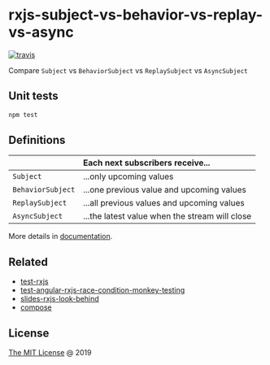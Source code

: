 # rxjs-subject-vs-behavior-vs-replay-vs-async

[![travis](https://img.shields.io/travis/piecioshka/rxjs-subject-vs-behavior-vs-replay-vs-async.svg)](https://travis-ci.org/piecioshka/rxjs-subject-vs-behavior-vs-replay-vs-async)

Compare `Subject` vs `BehaviorSubject` vs `ReplaySubject` vs `AsyncSubject`

## Unit tests

```bash
npm test
```

## Definitions

|   | Each next subscribers receive...
|---|:---|
|`Subject` | ...only upcoming values
|`BehaviorSubject` | ...one previous value and upcoming values
|`ReplaySubject` | ...all previous values and upcoming values
|`AsyncSubject` | ...the latest value when the stream will close

More details in [documentation](http://reactivex.io/documentation/subject.html).

## Related

* [test-rxjs](https://github.com/piecioshka/test-rxjs)
* [test-angular-rxjs-race-condition-monkey-testing](https://github.com/piecioshka/test-angular-rxjs-race-condition-monkey-testing)
* [slides-rxjs-look-behind](https://github.com/piecioshka/slides-rxjs-look-behind)
* [compose](https://github.com/piecioshka/compose)

## License

[The MIT License](http://piecioshka.mit-license.org) @ 2019

